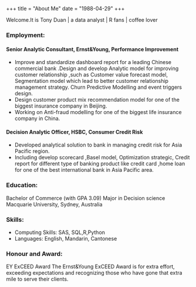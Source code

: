 +++
title = "About Me"
date = "1988-04-29"
+++

Welcome.It is Tony Duan | a data analyst | R fans | coffee lover <!--more-->


### Employment:

#### Senior Analytic Consultant, Ernst&Young, Performance Improvement 

- Improve and standardize dashboard report for a leading Chinese commercial bank .Design and develop Analytic model for improving customer relationship ,such as Customer value forecast model, Segmentation model which lead to better customer relationship management strategy. Churn Predictive Modelling and event triggers design. 
- Design customer product mix recommendation model for one of the biggest insurance company in Beijing. 
- Working on Anti-fraud modelling for one of the biggest life insurance company in China. 

#### Decision Analytic Officer, HSBC, Consumer Credit Risk
- Developed analytical solution to bank in managing credit risk for Asia Pacific region.
- Including develop scorecard ,Basel model, Optimization strategic, Credit report for different type of banking product like credit card ,home loan for one of the best international bank in Asia Pacific area. 



### Education:
Bachelor of Commerce (with GPA 3.09) Major in Decision science<br>
Macquarie University, Sydney, Australia   





### Skills:
- Computing Skills: SAS, SQL,R,Python<br>
- Languages:  English, Mandarin, Cantonese 


### Honour and Award:

EY ExCEED Award 
The Ernst&Young ExCEED Award is for extra effort, exceeding expectations and recognizing those who have gone that extra mile to serve their clients. 





